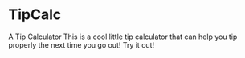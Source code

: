 # TipCalc
A Tip Calculator
This is a cool little tip calculator that can help you tip properly the next time you go out! 
Try it out!
